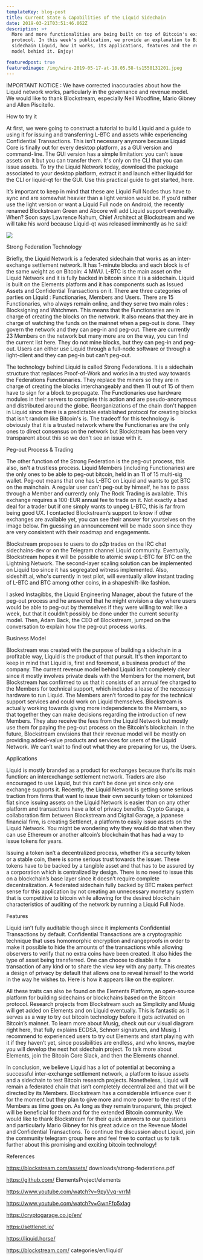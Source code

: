 ```yaml
---
templateKey: blog-post
title: Current State & Capabilities of the Liquid Sidechain
date: 2019-03-21T03:51:46.062Z
description: >+
  More and more functionalities are being built on top of Bitcoin's existing
  protocol. In this week's publication, we provide an explanation to Bitcoin's
  sidechain Liquid, how it works, its applications, features and the revenue
  model behind it. Enjoy!

featuredpost: true
featuredimage: /img/wire-2019-05-17-at-18.05.58-ts1558131201.jpeg
---
```

IMPORTANT NOTICE : We have corrected inaccuracies about how the Liquid network works, particularly in the governance and revenue model. We would like to thank Blockstream, especially Neil Woodfine, Mario Gibney and Allen Piscitello.



 



How to try it

 

At first, we were going to construct a tutorial to build Liquid and a guide to using it for issuing and transferring L-BTC and assets while experiencing Confidential Transactions. This isn’t necessary anymore because Liquid Core is finally out for every desktop platform, as a GUI version and command-line.  The GUI version has a simple limitation: you can’t issue assets on it but you can transfer them. It's only on the CLI that you can issue assets. To try the Liquid Network today, download the package associated to your desktop platform, extract it and launch either liquidd for the CLI or liquid-qt for the GUI. Use this practical guide to get started, here.



 



It’s important to keep in mind that these are Liquid Full Nodes thus have to sync and are somewhat heavier than a light version would be. If you’d rather use the light version or want a Liquid Full node on Android, the recently renamed Blockstream Green and Abcore will add Liquid support eventually. When? Soon says Lawrence Nahum, Chief Architect at Blockstream and we will take his word because Liquid-qt was released imminently as he said!  



![](/img/f6ed73ae488d82fcceeeb66599140dc0_600x418.png)



Strong Federation Technology 

 

Briefly, the Liquid Network is a federated sidechain that works as an inter-exchange settlement network. It has 1-minute blocks and each block is of the same weight as on Bitcoin: 4 MWU.  L-BTC is the main asset on the Liquid Network and it is fully backed in bitcoin since it is a sidechain. Liquid is built on the Elements platform and it has components such as Issued Assets and Confidential Transactions on it. There are three categories of parties on Liquid : Functionaries, Members and Users. There are 15 Functionaries, who always remain online, and they serve two main roles : Blocksigning and Watchmen. This means that the Functionaries are in charge of creating the blocks on the network. It also means that they are in charge of watching the funds on the mainnet when a peg-out is done.  They govern the network and they can peg-in and peg-out. There are currently 23 Members on the network but many more are on the way, you can find the current list here. They do not mine blocks, but they can peg-in and peg-out. Users can either use Liquid through a full-node software or through a light-client and they can peg-in but can't peg-out.



 



The technology behind Liquid is called Strong Federations. It is a sidechain structure that replaces Proof-of-Work and works in a trusted way towards the Federations Functionaries. They replace the miners so they are in charge of creating the blocks interchangeably and then 11 out of 15 of them have to sign for a block to propagate. The Functionaries use hardware modules in their servers to complete this action and are pseudo-anonymous and distributed around the globe. Reorganizations of the chain don't happen in Liquid since there is a predictable established protocol for creating blocks that isn't random like Bitcoin's is.  The tradeoff for this technology is obviously that it is a trusted network where the Functionaries are the only ones to direct consensus on the network but Blockstream has been very transparent about this so we don't see an issue with it.



 



Peg-out Process & Trading

 

The other function of the Strong Federation is the peg-out process, this also, isn't a trustless process. Liquid Members (including Functionaries)  are the only ones to be able to peg-out bitcoin, held in an 11 of 15 multi-sig wallet. Peg-out means that one has L-BTC on Liquid and wants to get BTC on the mainchain. A regular user can't peg-out by himself, he has to pass through a Member and currently only The Rock Trading is available. This exchange requires a 100-EUR annual fee to trade on it. Not exactly a bad deal for a trader but if one simply wants to unpeg L-BTC, this is far from being good UX. I contacted Blockstream’s support to know if other exchanges are available yet, you can see their answer for yourselves on the image below. I’m guessing an announcement will be made soon since they are very consistent with their roadmap and engagements.



Blockstream proposes to users to do p2p trades on the IRC chat sidechains-dev or on the Telegram channel Liquid community. Eventually, Blockstream hopes it will be possible to atomic swap L-BTC for BTC on the Lightning Network. The second-layer scaling solution can be implemented on Liquid too since it has segregated witness implemented. Also, sideshift.ai, who's currently in test pilot, will eventually allow instant trading of L-BTC and BTC among other coins, in a shapeshift-like fashion.



 



I asked Instagibbs, the Liquid Engineering Manager, about the future of the peg-out process and he answered that he might envision a day where users would be able to peg-out by themselves if they were willing to wait like a week, but that it couldn’t possibly be done under the current security model. Then, Adam Back, the CEO of Blockstream, jumped on the conversation to explain how the peg-out process works.



Business Model

 



Blockstream was created with the purpose of building a sidechain in a profitable way, Liquid is the product of that pursuit. It's then important to keep in mind that Liquid is, first and foremost, a business product of the company. The current revenue model behind Liquid isn't completely clear since it mostly involves private deals with the Members for the moment, but Blockstream has confirmed to us that it consists of an annual fee charged to the Members for technical support, which includes a lease of the necessary hardware to run Liquid. The Members aren’t forced to pay for the technical support services and could work on Liquid themselves. Blockstream is actually working towards giving more independence to the Members, so that together they can make decisions regarding the introduction of new Members. They also receive the fees from the Liquid Network but mostly use them for paying the peg-out process on the Bitcoin's blockchain. In the future, Blockstream envisions that their revenue model will be mostly on providing added-value products and services for users of the Liquid Network. We can’t wait to find out what they are preparing for us, the Users.



 



Applications

 



Liquid is mostly branded as a product for exchanges because that’s its main function: an interexchange settlement network. Traders are also encouraged to use Liquid, but this can’t be done yet since only one exchange supports it. Recently, the Liquid Network is getting some serious traction from firms that want to issue their own security token or tokenized fiat since issuing assets on the Liquid Network is easier than on any other platform and transactions have a lot of privacy benefits. Crypto Garage, a collaboration firm between Blockstream and Digital Garage, a japanese financial firm, is creating Settlenet, a platform to easily issue assets on the Liquid Network.  You might be wondering why they would do that when they can use Ethereum or another altcoin’s blockchain that has had a way to issue tokens for years.



 



Issuing a token isn’t a decentralized process, whether it’s a security token or a stable coin, there is some serious trust towards the issuer. These tokens have to be backed by a tangible asset and that has to be assured by a corporation which is centralized by design. There is no need to issue this on a blockchain’s base layer since it doesn’t require complete decentralization. A federated sidechain fully backed by BTC makes perfect sense for this application by not creating an unnecessary monetary system that is competitive to bitcoin while allowing for the desired blockchain characteristics of auditing of the network by running a Liquid Full Node.



 



Features

 



Liquid isn’t fully auditable though since it implements Confidential Transactions by default. Confidential Transactions are a cryptographic technique that uses homomorphic encryption and rangeproofs in order to make it possible to hide the amounts of the transactions while allowing observers to verify that no extra coins have been created. It also hides the type of asset being transferred. One can choose to disable it for a transaction of any kind or to share the view key with any party. This creates a design of privacy by default that allows one to reveal himself to the world in the way he wishes to. Here is how it appears like on the explorer.



All these traits can also be found on the Elements Platform, an open-source platform for building sidechains or blockchains based on the Bitcoin protocol. Research projects from Blockstream such as Simplicity and Musig will get added on Elements and on Liquid eventually. This is fantastic as it serves as a way to try out bitcoin technology before it gets activated on Bitcoin’s mainnet. To learn more about Musig, check out our visual diagram right here, that fully explains ECDSA, Schnorr signatures, and Musig. I recommend to experienced users to try out Elements and start playing with it if they haven’t yet, since possibilities are endless, and who knows, maybe you will develop the next hot sidechain project. To talk more about Elements, join the Bitcoin Core Slack, and then the Elements channel.



 



In conclusion, we believe Liquid has a lot of potential at becoming a successful inter-exchange settlement network, a platform to issue assets and a sidechain to test Bitcoin research projects. Nonetheless, Liquid will remain a federated chain that isn’t completely decentralized and that will be directed by its Members. Blockstream has a considerable influence over it for the moment but they plan to give more and more power to the rest of the Members as time goes on. As long as they remain transparent, this project will be beneficial for them and for the extended Bitcoin community. We would like to thank Blockstream for their quick answers to our questions and particularly Mario Gibney for his great advice on the Revenue Model and Confidential Transactions. To continue the discussion about Liquid, join the community telegram group here and feel free to contact us to talk further about this promising and exciting bitcoin technology!



 



References

https://blockstream.com/assets/ downloads/strong-federations.pdf  

https://github.com/ ElementsProject/elements 

https://www.youtube.com/watch?v=9pyVvq-vrrM

https://www.youtube.com/watch?v=GwnFfp5xIag

https://cryptogarage.co.jp/en/

https://settlenet.io/

https://liquid.horse/

https://blockstream.com/ categories/en/liquid/
